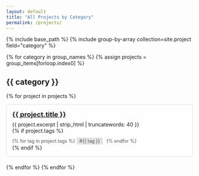 ```yaml
---
layout: default
title: "All Projects by Category"
permalink: /projects/
---
```


{% include base_path %}
{% include group-by-array collection=site.project field="category" %}

<style>
  .project-item {
    border-left: 5px solid #2a7ae2;
    border: 1px solid #ddd;
    background: #fefefe;
    padding: 15px;
    margin-bottom: 20px;
    border-radius: 6px;
  }
  .project-title {
    font-weight: 700;
    font-size: 1.3em;
    margin-bottom: 8px;
  }
  .project-tags {
    margin-top: 10px;
    font-size: 0.9em;
    color: #555;
  }
  .project-tags span {
    background-color: #e3e3e3;
    border-radius: 3px;
    padding: 2px 8px;
    margin-right: 6px;
    display: inline-block;
  }
</style>

{% for category in group_names %}
  {% assign projects = group_items[forloop.index0] %}
  <h2 id="{{ category | slugify }}" class="archive__subtitle">{{ category }}</h2>

  {% for project in projects %}
    <div class="project-item">
      <div class="project-title">
        <a href="{{ project.url | relative_url }}">{{ project.title }}</a>
      </div>
      <div class="project-excerpt">
        {{ project.excerpt | strip_html | truncatewords: 40 }}
      </div>
      {% if project.tags %}
        <div class="project-tags">
          {% for tag in project.tags %}
            <span>#{{ tag }}</span>
          {% endfor %}
        </div>
      {% endif %}
    </div>
  {% endfor %}
{% endfor %}
